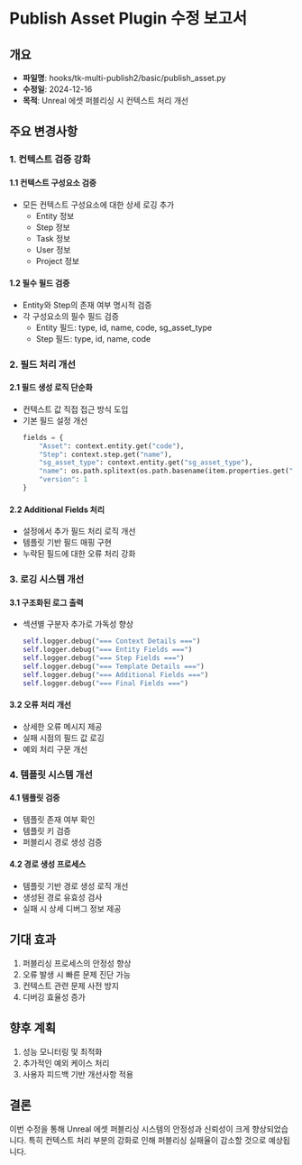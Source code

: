 # Publish Asset Plugin 수정 보고서

## 개요
- **파일명**: hooks/tk-multi-publish2/basic/publish_asset.py
- **수정일**: 2024-12-16
- **목적**: Unreal 에셋 퍼블리싱 시 컨텍스트 처리 개선

## 주요 변경사항

### 1. 컨텍스트 검증 강화
#### 1.1 컨텍스트 구성요소 검증
- 모든 컨텍스트 구성요소에 대한 상세 로깅 추가
  - Entity 정보
  - Step 정보
  - Task 정보
  - User 정보
  - Project 정보

#### 1.2 필수 필드 검증
- Entity와 Step의 존재 여부 명시적 검증
- 각 구성요소의 필수 필드 검증
  - Entity 필드: type, id, name, code, sg_asset_type
  - Step 필드: type, id, name, code

### 2. 필드 처리 개선
#### 2.1 필드 생성 로직 단순화
- 컨텍스트 값 직접 접근 방식 도입
- 기본 필드 설정 개선
  ```python
  fields = {
      "Asset": context.entity.get("code"),
      "Step": context.step.get("name"),
      "sg_asset_type": context.entity.get("sg_asset_type"),
      "name": os.path.splitext(os.path.basename(item.properties.get("unreal_asset_path", "")))[0],
      "version": 1
  }
  ```

#### 2.2 Additional Fields 처리
- 설정에서 추가 필드 처리 로직 개선
- 템플릿 기반 필드 매핑 구현
- 누락된 필드에 대한 오류 처리 강화

### 3. 로깅 시스템 개선
#### 3.1 구조화된 로그 출력
- 섹션별 구분자 추가로 가독성 향상
  ```python
  self.logger.debug("=== Context Details ===")
  self.logger.debug("=== Entity Fields ===")
  self.logger.debug("=== Step Fields ===")
  self.logger.debug("=== Template Details ===")
  self.logger.debug("=== Additional Fields ===")
  self.logger.debug("=== Final Fields ===")
  ```

#### 3.2 오류 처리 개선
- 상세한 오류 메시지 제공
- 실패 시점의 필드 값 로깅
- 예외 처리 구문 개선

### 4. 템플릿 시스템 개선
#### 4.1 템플릿 검증
- 템플릿 존재 여부 확인
- 템플릿 키 검증
- 퍼블리시 경로 생성 검증

#### 4.2 경로 생성 프로세스
- 템플릿 기반 경로 생성 로직 개선
- 생성된 경로 유효성 검사
- 실패 시 상세 디버그 정보 제공

## 기대 효과
1. 퍼블리싱 프로세스의 안정성 향상
2. 오류 발생 시 빠른 문제 진단 가능
3. 컨텍스트 관련 문제 사전 방지
4. 디버깅 효율성 증가

## 향후 계획
1. 성능 모니터링 및 최적화
2. 추가적인 예외 케이스 처리
3. 사용자 피드백 기반 개선사항 적용

## 결론
이번 수정을 통해 Unreal 에셋 퍼블리싱 시스템의 안정성과 신뢰성이 크게 향상되었습니다. 특히 컨텍스트 처리 부분의 강화로 인해 퍼블리싱 실패율이 감소할 것으로 예상됩니다.
